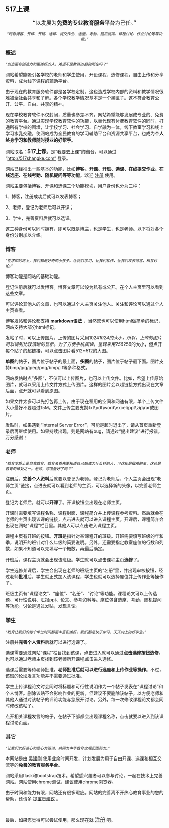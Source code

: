  
<h2><b>517上课</b></h2>
<div class="col-md-8"><p>
<pre align=center><big><q>以发展为<b>免费的专业教育服务平台</b>为己任。</q></big></pre>
<p align=center><small><i><q>现有博客、开课、开班、选课、提交作业、选座、考勤、随机提问、课程讨论、作业讨论等等功能。</q></i></small></p><p>
<h3>概述</h3>

<p><small><i><q>创造更有创造力和更美好的人，难道不是教育的目的所在吗？</q></i></small></p><p>
                
网站希望能吸引各学校的老师和学生使用，开设课程、选修课程，自由上传和分享资料，成为线下课程的辅助平台。</p><p>

由于现在的教育服务软件都是各学校定制，这也造成学校内部的资料和教学情况很难被全社会共享和了解。各个学校教学情况基本是一个黑匣子。这不符合教育公开、公平、自由、共享的精神。</p><p>

现在学校教育软件不仅封闭，质量也参差不齐，网站希望能够发展成专业的、免费的教育平台。通过实现学校教育软件的功能，以替代现有付费教育软件的同时，打通所有学校的围墙，让学校学习、社会学习、自学融为一体，线下教室学习和线上学习水乳交融，使网站成为全民教育的学习辅助平台和资源共享平台，也成为<b>个人终身学习和教师随时授业的好帮手</b>。</p><p> 

网站取名：<b><big>517上课</big></b>，是“我要去上课”的谐音，可以通过 “http://517shangke.com” 登录。</p><p>
 
网站已经推出一些基本的功能，比如<b>博客、开课、开班、选课、在线提交作业、在线选座、在线考勤、随机提问等等功能</b>。欢迎 <a href="/register">注册</a> 使用。</p><p>
                                  
网站主要包括博客、开课和选课三个功能模块，用户身份也分为三种：</p><p>
1、博客，注册成功后就可以发表博客；</p><p>
2、老师，登记为老师后可以开课；</p><p>
3、学生，完善资料后就可以选课。</p><p>

这三种身份可以同时拥有，即可以既是博主，也是学生，也是老师。以下将对各个身份分别加以介绍。</p>

<h3>博客</h3>

<p><small><i><q>在求知的路上，我们都是好奇的小孩子。让我们学习，让我们写作，让我们发表博客，相互讨论。</q></i></small></p><p>

博客功能是网站的基础功能。<p></p>

登记注册后就可以发博客。博客文章可以设为私有或公开。在个人主页里可以看到这些文章。<p></p>

可以评论其他人的文章，也可以通过个人主页关注他人。关注和评论可以通过个人主页查看。<p></p>

博客发帖和评论都支持 <b><a href="/markdown">markdown语法</a></b> ，当然您也可以使用html做简单的标记，网站支持大部分html标记。<p></p>

发帖子时，可以上传图片，上传的图片采用1024*1024的大小，所以，上传的图片可以得到比较清晰的显示。为了方便手机阅读，呈现采用256*256的大小，但点开每个贴子的超链接，可以点击图片看512*512的大图。<p></p>

<b>单图</b>的帖子，图片位于帖子的最上面，<b>多图</b>的帖子，图片位于帖子最下面。图片支持bmp/jpg/jpeg/png/bmp/jif等多种格式。</p><p> 

网站发帖时点”多图“，不仅可以上传图片，也可以上传文件。比如，希望上传原始图片，就可以采用上传文件方式上传图片。这样的图片会以超链接方式出现在文章后面，点开就可以看到原图。<p></p>

如果文件太多可以先打包再上传，由于现在租用的空间和网速有限，单个上传文件大小最好不要超过15M。文件上传主要支持txt\pdf\word\excel\ppt\zip\rar或图片。</p><p> 

发贴时，如果遇到“Internal Server Error”，可能是超时退出了，请从首页重新登录后再继续使用。如果持续出现，则是网站有bug，请通过“提出建议”进行报错。万分感谢！</p><p>
                                  

<h3>老师</h3>

<p><small><i><q>教育本质上是自我教育，教育者首先要知道自己想成为什么样的人，可这却是很难的事，这也是教育的难处之一。老师，您准备好了吗？</q></i></small></p><p>

注册后，<b>完善个人资料</b>后就要以登记为老师。登记为老师后，个人主页会出现“老师主页”链接，点进去就可以看到老师的主页，可以选择新的头像，以完善老师主页。<p></p>

登记为老师后，就可以<b>开课</b>了。开课按钮会出现在老师主页。</p><p>

开课时需要填写课程名称、课程封面、课程简介并上传课程参考资料。然后就会在老师的主页出现该课的链接，点击进去就可以进入课程主页。开课后，课程简介会出现在网站“课程”栏目里。其他人可以点击进入课程主页。</p><p>

课程主页有开班的按钮。<b>开班</b>是指针对某课程开的班级。开班需要填写班级的年和季，说明开的班针对什么年级的简要说明。另外，还需要指定教室座位的行数和列数，如果不知道可以先填写一个概数，再最后确定。</p><p>

开班后，课程主页就会出现该班级。学生就可以点击课程主页<b>选修</b>了。</p><p>

学生选修某课后，学生会出现在老师的班级主页的“名册”里，并出现审核按钮，经过老师<b>批准</b>后，学生就正式加入该课程，学生也就可以选择座位并上传作业等操作了。</p><p>

班级主页有“课程论文”、“座位”、“名册”、“讨论”等功能。课程论文可以上传选题、可行性说明、汇报ppt、论文、参考资料等。座位包含选座、考勤、随机提问等功能。讨论是通过发贴，发现言论。</p>


<h3>学生</h3>

<p><small><i><q>教育让我们的每个单位时间都更丰富和美好，我们都是快乐学习、天天向上的好学生。</q></i></small></p><p>

注册并<b>完善个人资料</b>后就可以进行选课了。</p><p>

选课需要通过网站“课程”栏目找到该课，点击进入就可以通过<b>点击选修按钮选修</b>。也可以通过老师主页找到该老师所开课程点击进入选修。</p><p>

选课后需要等待老师批准。<b>老师批准后就可以进行选座和上传作业等操作</b>。不过，该班的论坛发言功能并不需要通过批准。</p><p>

学生上传课程论文时会同时将标题和可行性说明作为一个帖子发表在“课程讨论”和个人博客。删除该贴不会影响作业的更新，但建议不要删除该帖子，以方便老师和其他人通过对该帖子的评论功能与您展开讨论。另外，每一次修改课程论文都会同时修改该帖子。</p><p>

点开相关课程发言的帖子，在帖子下部都会出现课程名称，点击就要以进入到该课程讨论页面。</p><p>

<h3>其它</h3>

<p><small><i><q>让我们以好奇心和爱心为驱动，共同为中华教育之崛起而努力。</q></i></small></p><p>

本网站是由 <a href="/wujiangang">吴建刚</a> 使用业余时间开发，计划发展为用于自由开课、选课和相互交流等的<b>免费的教育服务平台</b>。</p><p>

网站采用flask和bootstrap技术。希望感兴趣者可以参与讨论，一起在技术上完善网站。网站使用chrome测试，建议使用chrome浏览器。</p><p>
                
由于时间和能力有限，网站还有很多瑕疵。网站的完善离不开热心教育事业的您的帮助，还请多 <a href="/suggestion">提宝贵建议</a> 。</p>
<br>
<p>最后，如果您觉得可以尝试使用，那么现在就 <a href="/register"><big>注册</big></a> 吧。</p>
                 
                 
<br><br><br><br><br><br><br><br><br>
</div>

</div>
